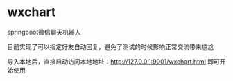 # wxchart
springboot微信聊天机器人

目前实现了可以指定好友自动回复，避免了测试的时候影响正常交流带来尴尬

导入本地后，直接启动访问本地地址：<http://127.0.0.1:9001/wxchart.html> 即可开始使用

